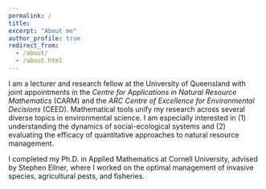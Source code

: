 ```yaml
---
permalink: /
title: 
excerpt: "About me"
author_profile: true
redirect_from: 
  - /about/
  - /about.html
---
```


I am a lecturer and research fellow at the University of Queensland with joint appointments in the <i>Centre for Applications in Natural Resource Mathematics</i> (CARM) and the <i>ARC Centre of Excellence for Environmental Decisions </i> (CEED). Mathematical tools unify my research across several diverse topics in environmental science. I am especially interested in (1) understanding the dynamics of social-ecological systems and (2) evaluating the efficacy of quantitative approaches to natural resource management.

I completed my Ph.D. in Applied Mathematics at Cornell University, advised by Stephen Ellner, where I worked on the optimal management of invasive species, agricultural pests, and fisheries.  

